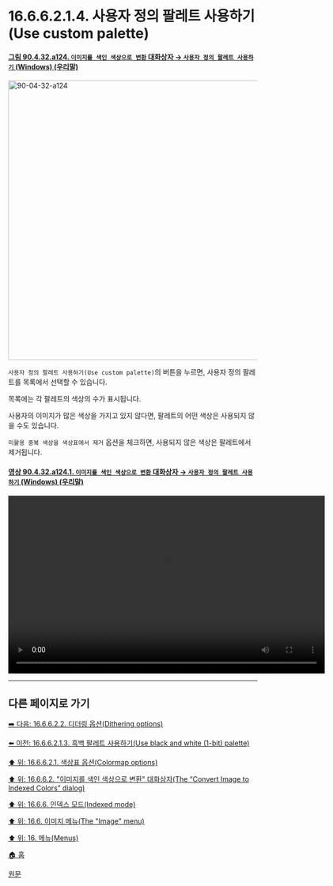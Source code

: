 # 16.6.6.2.1.4. 사용자 정의 팔레트 사용하기(Use custom palette)

<a id="90-04-32-a124"></a>

#### [그림 90.4.32.a124. `이미지를 색인 색상으로 변환` 대화상자 → `사용자 정의 팔레트 사용하기` (Windows) (우리말)](./90-04-0032-convert_image_to_indexed_colors.md#90-04-32-a124)
<img width="658" height="566" alt="90-04-32-a124" src="https://github.com/user-attachments/assets/aa10f0d5-33af-450a-b03a-d0381f7bb22b" />

`사용자 정의 팔레트 사용하기(Use custom palette)`의 버튼을 누르면, 사용자 정의 팔레트를 목록에서 선택할 수 있습니다.

목록에는 각 팔레트의 색상의 수가 표시됩니다.

사용자의 이미지가 많은 색상을 가지고 있지 않다면, 팔레트의 어떤 색상은 사용되지 않을 수도 있습니다.

`미활용 중복 색상을 색상표에서 제거` 옵션을 체크하면, 사용되지 않은 색상은 팔레트에서 제거됩니다.

<a id="90-04-32-a124-01"></a>

#### [영상 90.4.32.a124.1. `이미지를 색인 색상으로 변환` 대화상자 → `사용자 정의 팔레트 사용하기` (Windows) (우리말)](./90-04-0032-convert_image_to_indexed_colors.md#90-04-32-a124-01)
<video controls="controls" width="640" height="360" src="https://github.com/user-attachments/assets/c6012478-0c71-4c4e-a5e6-896e2c0b9e7e"></video>

***

## 다른 페이지로 가기

[➡️ 다음: 16.6.6.2.2. 디더링 옵션(Dithering options)](./16-06-06-02-02-dithering_options.md)

[⬅️ 이전: 16.6.6.2.1.3. 흑백 팔레트 사용하기(Use black and white (1-bit) palette)](./16-06-06-02-01-03-use_black_n_white_palette.md)

[⬆️ 위: 16.6.6.2.1. 색상표 옵션(Colormap options)](./16-06-06-02-01-00-colormap_options.md)

[⬆️ 위: 16.6.6.2. "이미지를 색인 색상으로 변환" 대화상자(The “Convert Image to Indexed Colors” dialog)](./16-06-06-02-00-the_convert_image_to_indexed_colors_dialog.md)

[⬆️ 위: 16.6.6. 인덱스 모드(Indexed mode)](./16-06-06-00-indexed-mode.md)

[⬆️ 위: 16.6. 이미지 메뉴(The "Image" menu)](./16-06-00-the-image-menu.md)

[⬆️ 위: 16. 메뉴(Menus)](./16-00-menus.md)

[🏠 홈](./00-home.md)

[원문](https://docs.gimp.org/2.10/ko/gimp-image-convert-indexed.html#idm26483)